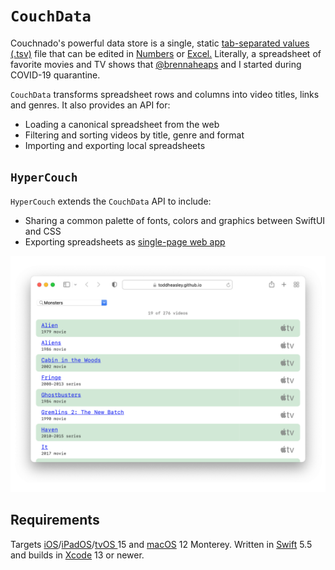 # `CouchData`

Couchnado's powerful data store is a single, static [tab-separated values (.tsv)](https://en.wikipedia.org/wiki/Tab-separated_values) file that can be edited in [Numbers](https://www.apple.com/numbers) or [Excel.](https://www.microsoft.com/en-ww/microsoft-365/excel) Literally, a spreadsheet of favorite movies and TV shows that [@brennaheaps](https://github.com/brennaheaps) and I started during COVID-19 quarantine.

`CouchData` transforms spreadsheet rows and columns into video titles, links and genres. It also provides an API for:

* Loading a canonical spreadsheet from the web
* Filtering and sorting videos by title, genre and format
* Importing and exporting local spreadsheets

## `HyperCouch`

`HyperCouch` extends the `CouchData` API to include:

* Sharing a common palette of fonts, colors and graphics between SwiftUI and CSS
* Exporting spreadsheets as [single-page web app](https://toddheasley.github.io/couchnado)

![](HyperCouch.png)

## Requirements

Targets [iOS](https://developer.apple.com/ios)/[iPadOS](https://developer.apple.com/ipad)/[tvOS ](https://developer.apple.com/tvos) 15 and [macOS](https://developer.apple.com/macos) 12 Monterey. Written in [Swift](https://developer.apple.com/documentation/swift) 5.5 and builds in [Xcode](https://developer.apple.com/xcode) 13 or newer.
